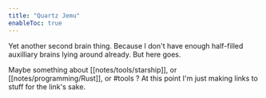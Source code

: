 ```yaml
---
title: "Quartz Jemu"
enableToc: true
---
```


Yet another second brain thing.
Because I don't have enough half-filled auxilliary brains lying around already.
But here goes.

Maybe something about [[notes/tools/starship]], or [[notes/programming/Rust]], or #tools ?
At this point I'm just making links to stuff for the link's sake.
